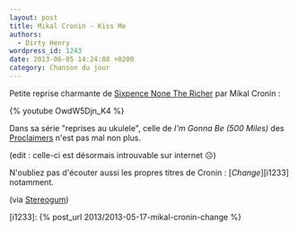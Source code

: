 ```yaml
---
layout: post
title: Mikal Cronin - Kiss Me
authors:
  - Dirty Henry
wordpress_id: 1243
date: 2013-06-05 14:24:08 +0200
category: Chanson du jour
---
```


Petite reprise charmante de [Sixpence None The Richer][1] par Mikal Cronin :

{% youtube OwdW5Djn_K4 %}

Dans sa série "reprises au ukulele", celle de _I'm Gonna Be (500 Miles)_ des
[Proclaimers][2] n'est pas mal non plus.

(edit : celle-ci est désormais introuvable sur internet ☹️)

N'oubliez pas d'écouter aussi les propres titres de Cronin : [_Change_][i1233]
notamment.

(via
[Stereogum](https://stereogum.com/1344561/mikal-cronin-im-gonna-be-proclaimers-cover-kiss-me-sixpence-none-the-richer-cover/mp3s/))

[i1233]: {% post_url 2013/2013-05-17-mikal-cronin-change %}

[1]: https://www.youtube.com/watch?v=8N-qO3sPMjc
[2]: https://www.youtube.com/watch?v=tbNlMtqrYS0
